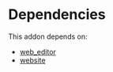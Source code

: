# Dependencies

This addon depends on:

- [web_editor](https://github.com/bringout/oca-ocb-web/tree/4d306a7c06b02d25ac5bc33ac128c0cd8fd56baf/odoo-bringout-oca-ocb-web_editor)
- [website](https://github.com/bringout/oca-ocb-website/tree/cb9a46cc55f7bd1957cc3060c4c132de447e2276/odoo-bringout-oca-ocb-website)
